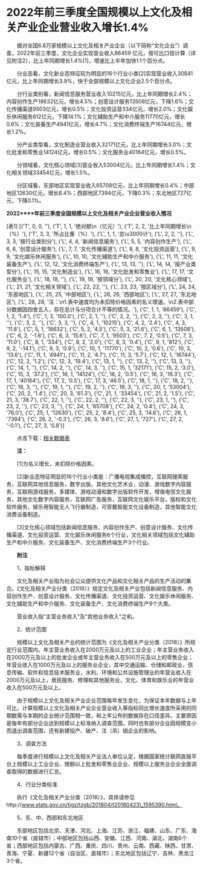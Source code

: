 # 2022年前三季度全国规模以上文化及相关产业企业营业收入增长1.4%

　　据对全国6.8万家规模以上文化及相关产业企业（以下简称“文化企业”）调查，2022年前三季度，文化企业实现营业收入86459 亿元，按可比口径计算（详见附注2），比上年同期增长1.4%\[1\]，增速比上半年加快1.1个百分点。

　　分业态看，文化新业态特征较为明显的16个行业小类\[2\]实现营业收入30841亿元，比上年同期增长3.9%，快于全部规模以上文化企业2.5个百分点。

　　分行业类别看，新闻信息服务营业收入10215亿元，比上年同期增长2.4%；内容创作生产18632亿元，增长4.5%；创意设计服务13508亿元，下降1.6%；文化传播渠道9503亿元，增长0.5%；文化投资运营334亿元，增长2.0%；文化娱乐休闲服务812亿元，下降14.1%；文化辅助生产和中介服务11770亿元，增长0.6%；文化装备生产4941亿元，增长4.7%；文化消费终端生产16744亿元，增长1.2%。

　　分产业类型看，文化制造业营业收入32171亿元，比上年同期增长3.0%；文化批发和零售业14124亿元，增长0.5%；文化服务业40164亿元，增长0.5%。

　　分领域看，文化核心领域\[3\]营业收入53004亿元，比上年同期增长1.4%；文化相关领域33454亿元，增长1.5%。

　　分区域看，东部地区实现营业收入65708亿元，比上年同期增长0.4%；中部地区12630亿元，增长8.4%；西部地区7394亿元，下降0.3%；东北地区727亿元，下降0.1%。

**2022****年前三季度全国规模以上文化及相关产业企业营业收入情况**

[表1]
[('T', 0, 0, ''), ('T', 1, 1, '绝对额\n（亿元）'), ('T', 2, 2, '比上年同期增长\n（%）'), ('T', 3, 3, '所占比重（%）'), ('L', 1, 1, '总\u3000计'), ('L', 2, 2, ''), ('L', 3, 3, '按行业类别分'), ('L', 4, 4, '新闻信息服务'), ('L', 5, 5, '内容创作生产'), ('L', 6, 6, '创意设计服务'), ('L', 7, 7, '文化传播渠道'), ('L', 8, 8, '文化投资运营'), ('L', 9, 9, '文化娱乐休闲服务'), ('L', 10, 10, '文化辅助生产和中介服务'), ('L', 11, 11, '文化装备生产'), ('L', 12, 12, '文化消费终端生产'), ('L', 13, 13, ''), ('L', 14, 14, '按产业类型分'), ('L', 15, 15, '文化制造业'), ('L', 16, 16, '文化批发和零售业'), ('L', 17, 17, '文化服务业'), ('L', 18, 18, ''), ('L', 19, 19, '按领域分'), ('L', 20, 20, '文化核心领域'), ('L', 21, 21, '文化相关领域'), ('L', 22, 22, ''), ('L', 23, 23, '按区域分'), ('L', 24, 24, '东部地区'), ('L', 25, 25, '中部地区'), ('L', 26, 26, '西部地区'), ('L', 27, 27, '东北地区'), ('L', 28, 28, '注：\n1.表中速度均为未扣除价格因素的名义增速。\n2.表中部分数据因四舍五入，存在总计与分项合计不等的情况。'), ('C', 1, 1, '86459'), ('C', 1, 2, '1.4'), ('C', 1, 3, '100.0'), ('C', 2, 1, ''), ('C', 2, 2, ''), ('C', 2, 3, ''), ('C', 3, 1, ''), ('C', 3, 2, ''), ('C', 3, 3, ''), ('C', 4, 1, '10215'), ('C', 4, 2, '2.4'), ('C', 4, 3, '11.8'), ('C', 5, 1, '18632'), ('C', 5, 2, '4.5'), ('C', 5, 3, '21.6'), ('C', 6, 1, '13508'), ('C', 6, 2, '-1.6'), ('C', 6, 3, '15.6'), ('C', 7, 1, '9503'), ('C', 7, 2, '0.5'), ('C', 7, 3, '11.0'), ('C', 8, 1, '334'), ('C', 8, 2, '2.0'), ('C', 8, 3, '0.4'), ('C', 9, 1, '812'), ('C', 9, 2, '-14.1'), ('C', 9, 3, '0.9'), ('C', 10, 1, '11770'), ('C', 10, 2, '0.6'), ('C', 10, 3, '13.6'), ('C', 11, 1, '4941'), ('C', 11, 2, '4.7'), ('C', 11, 3, '5.7'), ('C', 12, 1, '16744'), ('C', 12, 2, '1.2'), ('C', 12, 3, '19.4'), ('C', 13, 1, ''), ('C', 13, 2, ''), ('C', 13, 3, ''), ('C', 14, 1, ''), ('C', 14, 2, ''), ('C', 14, 3, ''), ('C', 15, 1, '32171'), ('C', 15, 2, '3.0'), ('C', 15, 3, '37.2'), ('C', 16, 1, '14124'), ('C', 16, 2, '0.5'), ('C', 16, 3, '16.3'), ('C', 17, 1, '40164'), ('C', 17, 2, '0.5'), ('C', 17, 3, '46.5'), ('C', 18, 1, ''), ('C', 18, 2, ''), ('C', 18, 3, ''), ('C', 19, 1, ''), ('C', 19, 2, ''), ('C', 19, 3, ''), ('C', 20, 1, '53004'), ('C', 20, 2, '1.4'), ('C', 20, 3, '61.3'), ('C', 21, 1, '33454'), ('C', 21, 2, '1.5'), ('C', 21, 3, '38.7'), ('C', 22, 1, ''), ('C', 22, 2, ''), ('C', 22, 3, ''), ('C', 23, 1, ''), ('C', 23, 2, ''), ('C', 23, 3, ''), ('C', 24, 1, '65708'), ('C', 24, 2, '0.4'), ('C', 24, 3, '76.0'), ('C', 25, 1, '12630'), ('C', 25, 2, '8.4'), ('C', 25, 3, '14.6'), ('C', 26, 1, '7394'), ('C', 26, 2, '-0.3'), ('C', 26, 3, '8.6'), ('C', 27, 1, '727'), ('C', 27, 2, '-0.1'), ('C', 27, 3, '0.8')]

　　点击下载：[相关数据表](http://www.stats.gov.cn/sj/zxfb/202302/W020230203610252501552.xlsx)

　　**注：**

　　\[1\]为名义增长，未扣除价格因素。

　　\[2\]新业态特征明显的16个行业小类是：广播电视集成播控，互联网搜索服务，互联网其他信息服务，数字出版，其他文化艺术业，动漫、游戏数字内容服务，互联网游戏服务，多媒体、游戏动漫和数字出版软件开发，增值电信文化服务，其他文化数字内容服务，互联网广告服务，互联网文化娱乐平台，版权和文化软件服务，娱乐用智能无人飞行器制造，可穿戴智能文化设备制造，其他智能文化消费设备制造。

　　\[3\]文化核心领域包括新闻信息服务、内容创作生产、创意设计服务、文化传播渠道、文化投资运营、文化娱乐休闲服务6个行业，文化相关领域包括文化辅助生产和中介服务、文化装备生产、文化消费终端生产3个行业。

　　**附注**

　　1、指标解释

　　文化及相关产业指为社会公众提供文化产品和文化相关产品的生产活动的集合。《文化及相关产业分类（2018）》规定文化及相关产业包括新闻信息服务、内容创作生产、创意设计服务、文化传播渠道、文化投资运营、文化娱乐休闲服务、文化辅助生产和中介服务、文化装备生产、文化消费终端生产9个大类。

　　营业收入指“主营业务收入”及“其他业务收入”之和。

　　2、统计范围

　　规模以上文化及相关产业的统计范围为《文化及相关产业分类（2018）》所规定行业范围内，年主营业务收入在2000万元及以上的工业企业；年主营业务收入在2000万元及以上的批发企业或年主营业务收入在500万元及以上的零售企业；年营业收入在1000万元及以上的服务业企业，其中交通运输、仓储和邮政业，信息传输、软件和信息技术服务业，水利、环境和公共设施管理业的年营业收入在2000万元及以上，居民服务、修理和其他服务业，文化、体育和娱乐业的年营业收入在500万元及以上。

　　由于规模以上文化及相关产业企业范围每年发生变化，为保证本年数据与上年可比，计算规模以上文化及相关产业企业营业收入等指标同比增长速度所采用的同期数需与本期的企业统计范围相一致，和上年公布的数据存在口径差异。主要原因是每年有部分企业达到规模以上标准纳入调查范围，同时也有部分企业因规模变小而退出调查范围，还有新建投产、破产、注（吊）销企业的影响。

　　3、调查方法

　　每季度进行规模以上文化及相关产业法人单位认定，根据国家统计联网直报平台上规模以上工业企业、限额以上批发和零售业企业、规模以上服务业企业全面调查取得的数据进行汇总。

　　4、行业分类标准

　　执行《文化及相关产业分类（2018）》，具体请参见http://www.stats.gov.cn/tjgz/tzgb/201804/t20180423\_1595390.html。

　　5、东、中、西部和东北地区

　　东部地区包括北京、天津、河北、上海、江苏、浙江、福建、山东、广东、海南10个省（直辖市）；中部地区包括山西、安徽、江西、河南、湖北、湖南6个省；西部地区包括内蒙古、广西、重庆、四川、贵州、云南、西藏、陕西、甘肃、青海、宁夏、新疆12个省（自治区、直辖市）；东北地区包括辽宁、吉林、黑龙江3个省。 